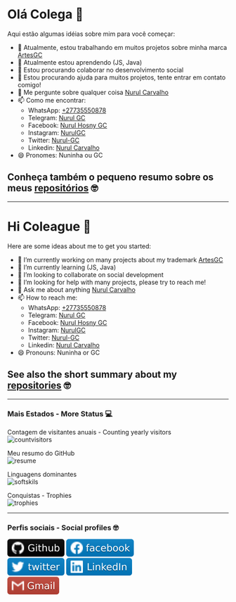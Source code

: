 # Olá Colega 👋

Aqui estão algumas idéias sobre mim para você começar:

- 🔭 Atualmente, estou trabalhando em muitos projetos sobre minha marca [ArtesGC](https://artesgc.home.blog)
- 🌱 Atualmente estou aprendendo (JS, Java)
- 👯 Estou procurando colaborar no desenvolvimento social
- 🤔 Estou procurando ajuda para muitos projetos, tente entrar em contato comigo!
- 💬 Me pergunte sobre qualquer coisa [Nurul Carvalho](mailto:nuruldecarvalho@gmail.com)
- 📫 Como me encontrar:
  - WhatsApp: [+27735550878](https://api.whatsapp.com/send?phone=27735550878)
  - Telegram: [Nurul GC](https://t.me/NurulGC)
  - Facebook: [Nurul Hosny GC](https://facebook.com/nurul.carvalho)
  - Instagram: [NurulGC](https://www.instagram.com/nurulgc/)
  - Twitter: [Nurul-GC](https://twitter.com/NurulGC3)
  - Linkedin: [Nurul Carvalho](https://www.linkedin.com/in/nurul-carvalho-4a64b01b4/)
- 😄 Pronomes: Nuninha ou GC

## Conheça também o pequeno resumo sobre os meus [repositórios](https://nurul-gc.github.io/intro/) 🤓

---

# Hi Coleague 👋

Here are some ideas about me to get you started:

- 🔭 I’m currently working on many projects about my trademark [ArtesGC](https://artesgc.home.blog)
- 🌱 I’m currently learning (JS, Java)
- 👯 I’m looking to collaborate on social development
- 🤔 I’m looking for help with many projects, please try to reach me!
- 💬 Ask me about anything [Nurul Carvalho](mailto:nuruldecarvalho@gmail.com)
- 📫 How to reach me:
  - WhatsApp: [+27735550878](https://api.whatsapp.com/send?phone=27735550878)
  - Telegram: [Nurul GC](https://t.me/NurulGC)
  - Facebook: [Nurul Hosny GC](https://facebook.com/nurul.carvalho)
  - Instagram: [NurulGC](https://www.instagram.com/nurulgc/)
  - Twitter: [Nurul-GC](https://twitter.com/NurulGC3)
  - Linkedin: [Nurul Carvalho](https://www.linkedin.com/in/nurul-carvalho-4a64b01b4/)
- 😄 Pronouns: Nuninha or GC

## See also the short summary about my [repositories](https://nurul-gc.github.io/intro/) 🤓

---

### Mais Estados - More Status 💻

Contagem de visitantes anuais - Counting yearly visitors \
![countvisitors](https://profile-counter.glitch.me/Nurul-GC/count.svg)

Meu resumo do GitHub \
![resume](https://github-readme-stats.vercel.app/api?username=Nurul-GC&show_icons=true&theme=dracula)

Linguagens dominantes \
![softskils](https://github-readme-stats.vercel.app/api/top-langs/?username=Nurul-GC&layout=compact&theme=dracula)

Conquistas - Trophies \
![trophies](https://github-profile-trophy.vercel.app/?username=Nurul-GC&column=7&theme=dracula)

---

### Perfis sociais - Social profiles 🤓

[![github-icon](img/github-icon.svg)](https://nurul-gc.github.io/intro)
[![facebook-icon](img/fb-icon.svg)](https://www.facebook.com/nurul.carvalho) \
[![twitter-icon](img/twitter-icon.svg)](https://twitter.com/NurulGC3)
[![linkedin-icon](img/linkedin-icon.svg)](https://www.linkedin.com/in/nurul-carvalho-4a64b01b4/) \
[![gmail-icon](img/gmail-icon.svg)](mailto:nuruldecarvalho@gmail.com)
